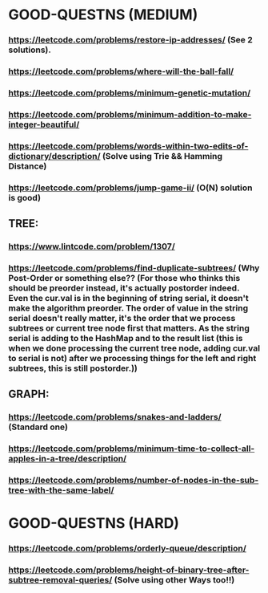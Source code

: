 # GOOD-QUESTNS (MEDIUM)
### https://leetcode.com/problems/restore-ip-addresses/ (See 2 solutions).
### https://leetcode.com/problems/where-will-the-ball-fall/
### https://leetcode.com/problems/minimum-genetic-mutation/
### https://leetcode.com/problems/minimum-addition-to-make-integer-beautiful/
### https://leetcode.com/problems/words-within-two-edits-of-dictionary/description/ (Solve using Trie && Hamming Distance)
### https://leetcode.com/problems/jump-game-ii/ (O(N) solution is good)
## TREE:
### https://www.lintcode.com/problem/1307/
### https://leetcode.com/problems/find-duplicate-subtrees/ (Why Post-Order or something else?? (For those who thinks this should be preorder instead, it's actually postorder indeed. Even the cur.val is in the beginning of string serial, it doesn't make the algorithm preorder. The order of value in the string serial doesn't really matter, it's the order that we process subtrees or current tree node first that matters. As the string serial is adding to the HashMap and to the result list (this is when we done processing the current tree node, adding cur.val to serial is not) after we processing things for the left and right subtrees, this is still postorder.))
## GRAPH:
### https://leetcode.com/problems/snakes-and-ladders/ (Standard one)
### https://leetcode.com/problems/minimum-time-to-collect-all-apples-in-a-tree/description/
### https://leetcode.com/problems/number-of-nodes-in-the-sub-tree-with-the-same-label/

# GOOD-QUESTNS (HARD)
### https://leetcode.com/problems/orderly-queue/description/
### https://leetcode.com/problems/height-of-binary-tree-after-subtree-removal-queries/ (Solve using other Ways too!!)
